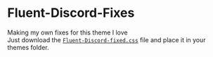 # Fluent-Discord-Fixes
Making my own fixes for this theme I love\
Just download the [`Fluent-Discord-fixed.css`](Fluent-Discord-fixed.css) file and place it in your themes folder.
